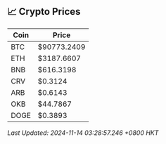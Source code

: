 ## 📈 Crypto Prices

| Coin | Price |
| ---- | ----- |
| BTC | $90773.2409 |
| ETH | $3187.6607 |
| BNB | $616.3198 |
| CRV | $0.3124 |
| ARB | $0.6143 |
| OKB | $44.7867 |
| DOGE | $0.3893 |

_Last Updated: 2024-11-14 03:28:57.246 +0800 HKT_